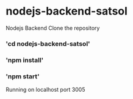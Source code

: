 # nodejs-backend-satsol
Nodejs Backend
Clone the repository<br>
### 'cd nodejs-backend-satsol' <br>
### 'npm install' <br>
### 'npm start'
Running on localhost port 3005
